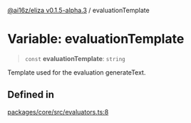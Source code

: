 [@ai16z/eliza v0.1.5-alpha.3](../index.md) / evaluationTemplate

# Variable: evaluationTemplate

> `const` **evaluationTemplate**: `string`

Template used for the evaluation generateText.

## Defined in

[packages/core/src/evaluators.ts:8](https://github.com/skundu42/Eliza-social-test-agent/blob/main/packages/core/src/evaluators.ts#L8)
